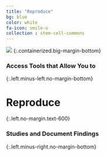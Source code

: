 ```yaml
---
title: "Reproduce"
bg: blue
color: white
fa-icon: smile-o
collection : stem-cell-commons
---
```


<img src="{{ 'img/screen-reproduce.jpg' | relative_url }}" />
{:.containerized.big-margin-bottom}

### Access Tools that Allow You to
{:.left.minus-left.no-margin-bottom}

# Reproduce
{:.left.no-margin.text-600}

### Studies and Document Findings
{:.left.minus-right.no-margin-bottom}